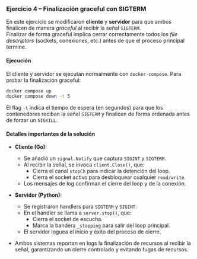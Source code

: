 ### Ejercicio 4 – Finalización graceful con SIGTERM

En este ejercicio se modificaron **cliente** y **servidor** para que ambos finalicen de manera *graceful* al recibir la señal `SIGTERM`.  
Finalizar de forma graceful implica cerrar correctamente todos los *file descriptors* (sockets, conexiones, etc.) antes de que el proceso principal termine.  

#### Ejecución

El cliente y servidor se ejecutan normalmente con `docker-compose`. Para probar la finalización graceful:  

```bash
docker compose up
docker compose down -t 5
```

El flag `-t` indica el tiempo de espera (en segundos) para que los contenedores reciban la señal `SIGTERM` y finalicen de forma ordenada antes de forzar un `SIGKILL`.  

#### Detalles importantes de la solución

- **Cliente (Go):**
  - Se añadió un `signal.Notify` que captura `SIGINT` y `SIGTERM`.  
  - Al recibir la señal, se invoca `client.Close()`, que:
    - Cierra el canal `stopCh` para indicar la detención del loop.  
    - Cierra el socket activo para desbloquear cualquier `read/write`.  
  - Los mensajes de log confirman el cierre del loop y de la conexión.  

- **Servidor (Python):**
  - Se registraron handlers para `SIGTERM` y `SIGINT`.  
  - En el handler se llama a `server.stop()`, que:
    - Cierra el socket de escucha.  
    - Marca la bandera `_stopping` para salir del loop principal.  
  - El servidor loguea el inicio y éxito del proceso de cierre.  

- Ambos sistemas reportan en logs la finalización de recursos al recibir la señal, garantizando un cierre controlado y evitando fugas de recursos.  
